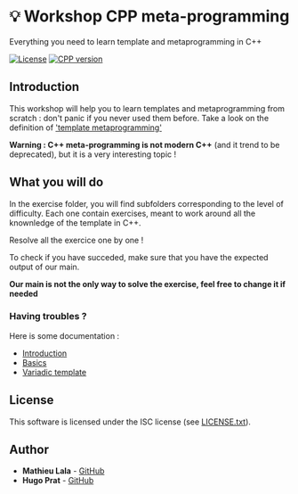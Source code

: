 # :bulb: Workshop CPP meta-programming

Everything you need to learn template and metaprogramming in C++

[![License](https://img.shields.io/github/license/IamBlueSlime/TalkOpenSource.svg?style=flat-square)](LICENSE.txt)
[![CPP version](https://img.shields.io/badge/CPP%20standard-98-1abc9c.svg)](http://www.cplusplus.com/doc/oldtutorial/)

## Introduction

This workshop will help you to learn templates and metaprogramming from scratch : don't panic if you never used them before.
Take a look on the definition of ['template metaprogramming'](https://en.wikipedia.org/wiki/Template_metaprogramming)

**Warning : C++ meta-programming is not modern C++**  (and it trend to be deprecated), but it is a very interesting topic !

## What you will do

In the exercise folder, you will find subfolders corresponding to the level of difficulty.
Each one contain exercises, meant to work around all the knownledge of the template in C++.

Resolve all the exercice one by one !

To check if you have succeded, make sure that you have the expected output of our main.

**Our main is not the only way to solve the exercise, feel free to change it if needed**

### Having troubles ?

Here is some documentation :

* [Introduction](https://blog.feabhas.com/2014/05/an-introduction-to-c-templates/)
* [Basics](https://www.codeproject.com/Articles/3743/A-gentle-introduction-to-Template-Metaprogramming)
* [Variadic template](https://eli.thegreenplace.net/2014/variadic-templates-in-c/)

## License

This software is licensed under the ISC license (see [LICENSE.txt](LICENSE.txt)).

## Author

* **Mathieu Lala**  - [GitHub](https://github.com/Mathieu-Lala)
* **Hugo Prat**     - [GitHub](https://github.com/HugoPrat)
